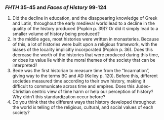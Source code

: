 ### *FHTH* 35-45 and *Faces of History* 99-124
1. Did the decline in education, and the disappearing knowledge of Greek and Latin, throughout the early medieval world lead to a decline in the quality of the history produced (Popkin p. 39)? Or did it simply lead to a smaller volume of history being produced? 
2. In the middle ages, most histories were written in monasteries. Because of this, a lot of histories were built upon a religious framework, with the biases of the locality implicitly incorporated (Popkin p. 36). Does this decrease the worth of the histories that were produced during this time, or does its value lie within the moral themes of the society that can be interpreted? 
3. Bede was the first historian to measure time from the “Incarnation”, giving way to the terms BC and AD (Kelley p. 120). Before this, different societies measured time according to their own history, making it difficult to communicate across time and empires. Does this Judeo-Christian centric view of time harm or help our perception of history? Why didn’t this standardization occur before? 
4. Do you think that the different ways that history developed throughout the world is telling of the religious, cultural, and social values of each society? 
